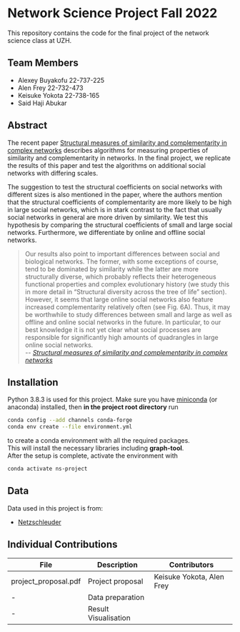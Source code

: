 # Network Science Project Fall 2022

This repository contains the code for the final project of the network
science class at UZH.

## Team Members

* Alexey Buyakofu 22-737-225
* Alen Frey 22-732-473
* Keisuke Yokota 22-738-165
* Said Haji Abukar

## Abstract

The recent paper [Structural measures of similarity and complementarity in complex networks](https://www.nature.com/articles/s41598-022-20710-w) describes algorithms for measuring properties of similarity and complementarity in networks. In the final project, we replicate the results of this paper and test the algorithms on additional social networks with differing scales.

The suggestion to test the structural coefficients on social networks with different sizes is also mentioned in the paper, where the authors mention that the structural coefficients of complementarity are more likely to be high in large social networks, which is in stark contrast to the fact that usually social networks in general are more driven by similarity. We test this hypothesis by comparing the structural coefficients of small and large social networks. Furthermore, we differentiate by online and offline social networks. 

>Our results also point to important differences between social and biological networks. The former, with some
exceptions of course, tend to be dominated by similarity while the latter are more structurally diverse, which
probably reflects their heterogeneous functional properties and complex evolutionary history (we study this in
more detail in “Structural diversity across the tree of life” section). However, it seems that large online social
networks also feature increased complementarity relatively often (see Fig. 6A). Thus, it may be worthwhile to
study differences between small and large as well as offline and online social networks in the future. In particular,
to our best knowledge it is not yet clear what social processes are responsible for significantly high amounts of
quadrangles in large online social networks.  
> -- <cite> [Structural measures of similarity and complementarity in complex networks](https://www.nature.com/articles/s41598-022-20710-w) </cite>

## Installation

Python 3.8.3 is used for this project.
Make sure you have [miniconda](https://docs.conda.io/en/latest/miniconda.html) (or anaconda) installed,
then **in the project root directory** run

```bash
conda config --add channels conda-forge
conda env create --file environment.yml 
```

to create a conda environment with all the required packages.  
This will install the necessary libraries including **graph-tool**.  
After the setup is complete, activate the environment with

```bash
conda activate ns-project
```

## Data

Data used in this project is from:
* [Netzschleuder](https://networks.skewed.de/)




## Individual Contributions

| File                 | Description       | Contributors   
|---|---|---|
| project_proposal.pdf | Project proposal       | Keisuke Yokota, Alen Frey  |   
| -                    | Data preparation       |                            |   
| -                    | Result Visualisation   |                            |   